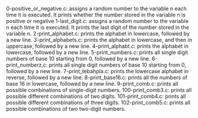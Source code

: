 0-positive_or_negative.c: assigns a random number to the variable n each time it is executed. It prints whether the number stored in the variable n is positive or negative
1-last_digit.c: assigns a random number to the variable n each time it is executed. It prints the last digit of the number stored in the variable n.
2-print_alphabet.c: prints the alphabet in lowercase, followed by a new line.
3-print_alphabets.c: prints the alphabet in lowercase, and then in uppercase, followed by a new line.
4-print_alphabt.c: prints the alphabet in lowercase, followed by a new line.
5-print_numbers.c: prints all single digit numbers of base 10 starting from 0, followed by a new line.
6-print_numberz.c: prints all single digit numbers of base 10 starting from 0, followed by a new line.
7-print_tebahpla.c: prints the lowercase alphabet in reverse, followed by a new line.
8-print_base16.c: prints all the numbers of base 16 in lowercase, followed by a new line.
9-print_comb.c: prints all possible combinations of single-digit numbers.
100-print_comb3.c: prints all possible different combinations of two digits.
101-print_comb4.c: prints all possible different combinations of three digits.
102-print_comb5.c: prints all possible combinations of two two-digit numbers. 
